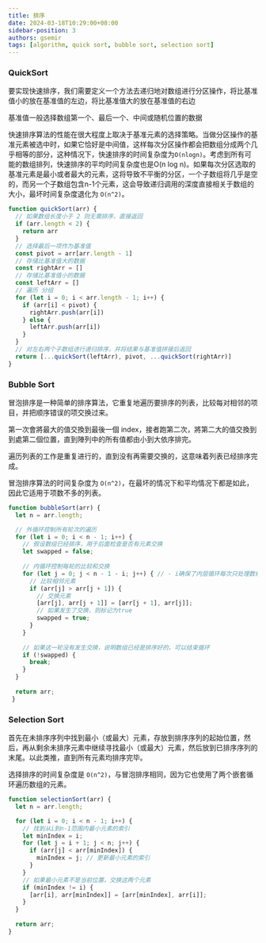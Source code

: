 ```yaml
---
title: 排序
date: 2024-03-18T10:29:00+08:00
sidebar-position: 3
authors: gsemir
tags: [algorithm, quick sort, bubble sort, selection sort]
---
```


### QuickSort

要实现快速排序，我们需要定义一个方法去递归地对数组进行分区操作，将比基准值小的放在基准值的左边，将比基准值大的放在基准值的右边

基准值一般选择数组第一个、最后一个、中间或随机位置的数据

快速排序算法的性能在很大程度上取决于基准元素的选择策略。当做分区操作的基准元素被选中时，如果它恰好是中间值，这样每次分区操作都会把数组分成两个几乎相等的部分，这种情况下，快速排序的时间复杂度为`O(nlogn)`。考虑到所有可能的数组排列，快速排序的平均时间复杂度也是O(n log n)。如果每次分区选取的基准元素是最小或者最大的元素，这将导致不平衡的分区，一个子数组将几乎是空的，而另一个子数组包含n-1个元素，这会导致递归调用的深度直接相关于数组的大小，最坏时间复杂度退化为 `O(n^2)`。

```js
function quickSort(arr) {
  // 如果数组长度小于 2 则无需排序，直接返回
  if (arr.length < 2) {
    return arr
  }
  // 选择最后一项作为基准值
  const pivot = arr[arr.length - 1]
  // 存储比基准值大的数据
  const rightArr = []
  // 存储比基准值小的数据
  const leftArr = []
  // 遍历 分组
  for (let i = 0; i < arr.length - 1; i++) {
    if (arr[i] < pivot) {
      rightArr.push(arr[i])
    } else {
      leftArr.push(arr[i])
    } 
  }
  // 对左右两个子数组进行递归排序，并将结果与基准值拼接后返回
  return [...quickSort(leftArr), pivot, ...quickSort(rightArr)]
}
```

### Bubble Sort

冒泡排序是一种简单的排序算法，它重复地遍历要排序的列表，比较每对相邻的项目，并把顺序错误的项交换过来。

第一次會將最大的值交換到最後一個 index，接者跑第二次，將第二大的值交換到到處第二個位置，直到陣列中的所有值都由小到大依序排完。

遍历列表的工作是重复进行的，直到没有再需要交换的，这意味着列表已经排序完成。

冒泡排序算法的时间复杂度为 `O(n^2)`，在最坏的情况下和平均情况下都是如此，因此它适用于项数不多的列表。

```js
function bubbleSort(arr) {
  let n = arr.length;

  // 外循环控制所有轮次的遍历
  for (let i = 0; i < n - 1; i++) {
    // 假设数组已经排序，用于后面检查是否有元素交换
    let swapped = false;
    
    // 内循环控制每轮的比较和交换
    for (let j = 0; j < n - 1 - i; j++) { // - i确保了内层循环每次只处理数组中尚未排序的部分
      // 比较相邻元素
      if (arr[j] > arr[j + 1]) {
        // 交换元素
        [arr[j], arr[j + 1]] = [arr[j + 1], arr[j]];
        // 如果发生了交换，则标记为true
        swapped = true;
      }
    }
    
    // 如果这一轮没有发生交换，说明数组已经是排序好的，可以结束循环
    if (!swapped) {
      break;
    }
  }
  
  return arr;
 }
```

### Selection Sort

首先在未排序序列中找到最小（或最大）元素，存放到排序序列的起始位置，然后，再从剩余未排序元素中继续寻找最小（或最大）元素，然后放到已排序序列的末尾。以此类推，直到所有元素均排序完毕。

选择排序的时间复杂度是 `O(n^2)`，与冒泡排序相同，因为它也使用了两个嵌套循环遍历数组的元素。

```js
function selectionSort(arr) {
  let n = arr.length;

  for (let i = 0; i < n - 1; i++) {
    // 找到从i到n-1范围内最小元素的索引
    let minIndex = i;
    for (let j = i + 1; j < n; j++) {
      if (arr[j] < arr[minIndex]) {
        minIndex = j; // 更新最小元素的索引
      }
    }
    // 如果最小元素不是当前位置，交换这两个元素
    if (minIndex != i) {
      [arr[i], arr[minIndex]] = [arr[minIndex], arr[i]];
    }
  }
  
  return arr;
}
```


